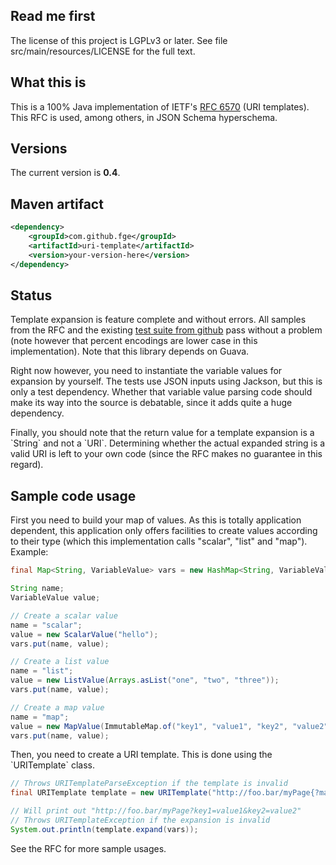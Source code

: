 <h2>Read me first</h2>

<p>The license of this project is LGPLv3 or later. See file src/main/resources/LICENSE for the full
text.</p>

<h2>What this is</h2>

<p>This is a 100% Java implementation of IETF's <a href="http://tools.ietf.org/html/rfc6570">RFC
6570</a> (URI templates). This RFC is used, among others, in JSON Schema hyperschema.</p>

<h2>Versions</h2>

<p>The current version is <b>0.4</b>.</p>

<h2>Maven artifact</h2>

```xml
<dependency>
    <groupId>com.github.fge</groupId>
    <artifactId>uri-template</artifactId>
    <version>your-version-here</version>
</dependency>
```

<h2>Status</h2>

<p>Template expansion is feature complete and without errors. All samples from the RFC and the
existing <a href="https://github.com/dret/uritemplate-test">test suite from github</a> pass without
a problem (note however that percent encodings are lower case in this implementation). Note that
this library depends on Guava.</p>

<p>Right now however, you need to instantiate the variable values for expansion by yourself. The
tests use JSON inputs using Jackson, but this is only a test dependency. Whether that variable value
parsing code should make its way into the source is debatable, since it adds quite a huge
dependency.</p>

<p>Finally, you should note that the return value for a template expansion is a `String` and not a
`URI`. Determining whether the actual expanded string is a valid URI is left to your own code (since
the RFC makes no guarantee in this regard).</p>

<h2>Sample code usage</h2>

<p>First you need to build your map of values. As this is totally application dependent, this
application only offers facilities to create values according to their type (which this
implementation calls "scalar", "list" and "map").  Example:</p>

```java
final Map<String, VariableValue> vars = new HashMap<String, VariableValue>();

String name;
VariableValue value;

// Create a scalar value
name = "scalar";
value = new ScalarValue("hello");
vars.put(name, value);

// Create a list value
name = "list";
value = new ListValue(Arrays.asList("one", "two", "three"));
vars.put(name, value);

// Create a map value
name = "map";
value = new MapValue(ImmutableMap.of("key1", "value1", "key2", "value2"));
vars.put(name, value);
```

<p>Then, you need to create a URI template. This is done using the `URITemplate` class.</p>

```java
// Throws URITemplateParseException if the template is invalid
final URITemplate template = new URITemplate("http://foo.bar/myPage{?map*}");

// Will print out "http://foo.bar/myPage?key1=value1&key2=value2"
// Throws URITemplateException if the expansion is invalid
System.out.println(template.expand(vars));
```

<p>See the RFC for more sample usages.</p>

